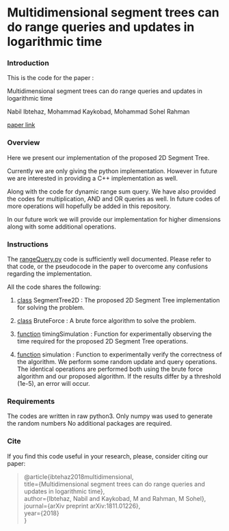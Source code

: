 # Multidimensional segment trees can do range queries and updates in logarithmic time

### Introduction

This is the code for the paper :

Multidimensional segment trees can do range queries and updates in logarithmic time

Nabil Ibtehaz, Mohammad Kaykobad, Mohammad Sohel Rahman

[paper link](https://www.researchgate.net/publication/328758294_Multidimensional_segment_trees_can_do_range_queries_and_updates_in_logarithmic_time)



### Overview

Here we present our implementation of the proposed 2D Segment Tree.

Currently we are only giving the python implementation. However in future we are interested in providing a C++ implementation as well.


Along with the code for dynamic range sum query. We have also provided the codes for multiplication, AND and OR queries as well. In future codes of more operations will hopefully be added in this repository.

In our future work we will provide our implementation for higher dimensions along with some additional operations.

### Instructions

The [rangeQuery.py](https://github.com/robin-0/Multidimensional-Segment-Tree/blob/master/python/sumQuery.py) code is sufficiently well documented. Please refer to that code, or the pseudocode in the paper to overcome any confusions regarding the implementation.

All the code shares the following:

1. [class](https://github.com/robin-0/Multidimensional-Segment-Tree/blob/master/python/sumQuery.py) SegmentTree2D : The proposed 2D Segment Tree implementation for solving the problem.


2. [class](https://github.com/robin-0/Multidimensional-Segment-Tree/blob/master/python/sumQuery.py) BruteForce : A brute force algorithm to solve the problem.


3. [function](https://github.com/robin-0/Multidimensional-Segment-Tree/blob/master/python/sumQuery.py) timingSimulation : Function for experimentally observing the time required for the proposed 2D Segment Tree operations.


4. [function](https://github.com/robin-0/Multidimensional-Segment-Tree/blob/master/python/sumQuery.py) simulation : Function to experimentally verify the correctness of the algorithm. We perform some random update and query operations. The identical operations are performed both using the brute force algorithm and our proposed algorithm. If the results differ by a threshold (1e-5), an error will occur.

### Requirements

The codes are written in raw python3. Only numpy was used to generate the random numbers
No additional packages are required.

### Cite

If you find this code useful in your research, please, consider citing our paper:

>@article{ibtehaz2018multidimensional,\
>  title={Multidimensional segment trees can do range queries and updates in logarithmic time},\
>  author={Ibtehaz, Nabil and Kaykobad, M and Rahman, M Sohel},\
>  journal={arXiv preprint arXiv:1811.01226},\
>  year={2018}\
>}
